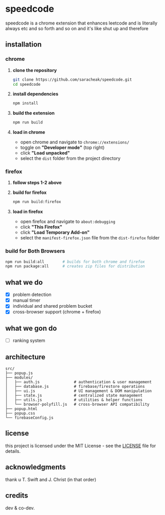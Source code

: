 # speedcode

speedcode is a chrome extension that enhances leetcode and is literally always etc and so forth and so on and it's like shut up and therefore

## installation

### chrome

1. **clone the repository**

    ```bash
    git clone https://github.com/saracheak/speedcode.git
    cd speedcode
    ```

2. **install dependencies**

    ```bash
    npm install
    ```

3. **build the extension**

    ```bash
    npm run build
    ```

4. **load in chrome**
    - open chrome and navigate to `chrome://extensions/`
    - toggle on **"Developer mode"** (top right)
    - click **"Load unpacked"**
    - select the `dist` folder from the project directory

### firefox

1. **follow steps 1-2 above**

2. **build for firefox**

    ```bash
    npm run build:firefox
    ```

3. **load in firefox**
    - open firefox and navigate to `about:debugging`
    - click **"This Firefox"**
    - click **"Load Temporary Add-on"**
    - select the `manifest-firefox.json` file from the `dist-firefox` folder

### build for Both Browsers

```bash
npm run build:all        # builds for both chrome and firefox
npm run package:all      # creates zip files for distribution
```

## what we do

-   [x] problem detection
-   [x] manual timer
-   [x] individual and shared problem bucket
-   [x] cross-browser support (chrome + firefox)

## what we gon do

-   [ ] ranking system

## architecture

```
src/
├── popup.js
├── modules/
│   ├── auth.js               # authentication & user management
│   ├── database.js           # firebase/firestore operations
│   ├── ui.js                 # UI management & DOM manipulation
│   ├── state.js              # centralized state management
│   ├── utils.js              # utilities & helper functions
│   └── browser-polyfill.js   # cross-browser API compatibility
├── popup.html
├── popup.css
└── firebaseConfig.js
```

## license

this project is licensed under the MIT License - see the [LICENSE](LICENSE) file for details.

## acknowledgments

thank u T. Swift and J. Christ (in that order)

## credits

dev & co-dev.
